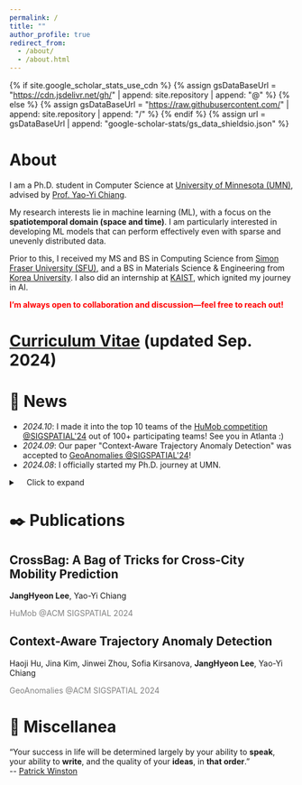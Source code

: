 ```yaml
---
permalink: /
title: ""
author_profile: true
redirect_from: 
  - /about/
  - /about.html
---
```


{% if site.google_scholar_stats_use_cdn %}
{% assign gsDataBaseUrl = "https://cdn.jsdelivr.net/gh/" | append: site.repository | append: "@" %}
{% else %}
{% assign gsDataBaseUrl = "https://raw.githubusercontent.com/" | append: site.repository | append: "/" %}
{% endif %}
{% assign url = gsDataBaseUrl | append: "google-scholar-stats/gs_data_shieldsio.json" %}

<span class='anchor' id='about-me'></span>

# About 
I am a Ph.D. student in Computer Science at [University of Minnesota (UMN)](https://twin-cities.umn.edu/), advised by [Prof. Yao-Yi Chiang](https://knowledge-computing.github.io/).

My research interests lie in machine learning (ML), with a focus on the **spatiotemporal domain (space and time)**. I am particularly interested in developing ML models that can perform effectively even with sparse and unevenly distributed data.

Prior to this, I received my MS and BS in Computing Science from [Simon Fraser University (SFU)](https://www.sfu.ca/), and a BS in Materials Science & Engineering from [Korea University](https://www.korea.edu/mbshome/mbs/en/index.do). I also did an internship at [KAIST](https://www.kaist.ac.kr/en/), which ignited my journey in AI.

<span style="color:red"> **I’m always open to collaboration and discussion—feel free to reach out!** </span>

# [Curriculum Vitae](https://drive.google.com/file/d/1m_peQoGdHjLE8ZRAdHklRb6JqteGw9U6/view?usp=sharing) (updated Sep. 2024)

# 🎉 News
- *2024.10*: I made it into the top 10 teams of the [HuMob competition @SIGSPATIAL'24](https://wp.nyu.edu/humobchallenge2024/) out of 100+ participating teams! See you in Atlanta :)
- *2024.09*: Our paper "Context-Aware Trajectory Anomaly Detection" was accepted to [GeoAnomalies @SIGSPATIAL'24](https://onspatial.github.io/GeoAnomalies24/)!
- *2024.08*: I officially started my Ph.D. journey at UMN.
<details>
  <summary>&nbsp;&nbsp;&nbsp;&nbsp;Click to expand</summary>
  
  <article markdown="1" class="post-content">
  - *2024.03*: I won the [SFU CS Diversity Award](https://www.sfu.ca/computing/diversity-in-computing-science/activities/cs-diversity-project-presentations-2024.html) for mitigating group identity bias in distilled language models via a dual-teacher approach, all in just one epoch!
  - *2023.12*: I completed my master's degree in CS at [SFU](https://www.sfu.ca/).
  - *2023.06*: I won the [SFU CS Innovation Prize](https://www.sfu.ca/computing/current-students/graduate-students/academic-programs/professional-master-of-science-in-computer-science/project-showcase/is-seeing-still-not-necessarily-believing-.html) for tackling data scarcity in medicine and agriculture, boosting data-hungry models with conditional diffusion-generated data!
  </article>
</details>

# ✒️ Publications

## CrossBag: A Bag of Tricks for Cross-City Mobility Prediction

**JangHyeon Lee**, Yao-Yi Chiang

<span style="color:grey">HuMob @ACM SIGSPATIAL 2024</span>

## Context-Aware Trajectory Anomaly Detection

Haoji Hu, Jina Kim, Jinwei Zhou, Sofia Kirsanova, **JangHyeon Lee**, Yao-Yi Chiang

<span style="color:grey">GeoAnomalies @ACM SIGSPATIAL 2024</span>

# 🎋 Miscellanea
“Your success in life will be determined largely by your ability to <b>speak</b>, your ability to <b>write</b>, and the quality of your <b>ideas</b>, in <b>that order</b>.”<br>-- [Patrick Winston](https://www.youtube.com/watch?v=Unzc731iCUY)
